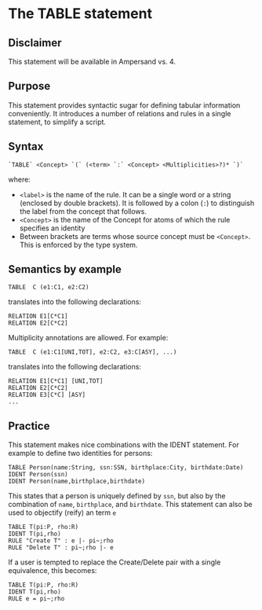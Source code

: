 # The TABLE statement

## Disclaimer

This statement will be available in Ampersand vs. 4.

## Purpose

This statement provides syntactic sugar for defining tabular information conveniently. It introduces a number of relations and rules in a single statement, to simplify a script.

## Syntax

```text
`TABLE` <Concept> `(` (<term> `:` <Concept> <Multiplicities>?)* `)`
```

where:

* `<label>` is the name of the rule. It can be a single word or a string \(enclosed by double brackets\). It is followed by a colon \(`:`\) to distinguish the label from the concept that follows.
* `<Concept>` is the name of the Concept for atoms of which the rule specifies an identity
* Between brackets are terms whose source concept must be `<Concept>`. This is enforced by the type system.

## Semantics by example

```text
TABLE  C (e1:C1, e2:C2)
```

translates into the following declarations:

```text
RELATION E1[C*C1]
RELATION E2[C*C2]
```

Multiplicity annotations are allowed. For example:

```text
TABLE  C (e1:C1[UNI,TOT], e2:C2, e3:C[ASY], ...)
```

translates into the following declarations:

```text
RELATION E1[C*C1] [UNI,TOT]
RELATION E2[C*C2]
RELATION E3[C*C] [ASY]
...
```

## Practice

This statement makes nice combinations with the IDENT statement. For example to define two identities for persons:

```text
TABLE Person(name:String, ssn:SSN, birthplace:City, birthdate:Date)
IDENT Person(ssn)
IDENT Person(name,birthplace,birthdate)
```

This states that a person is uniquely defined by `ssn`, but also by the combination of `name`, `birthplace`, and `birthdate`. This statement can also be used to objectify \(reify\) an term `e`

```text
TABLE T(pi:P, rho:R)
IDENT T(pi,rho)
RULE "Create T" : e |- pi~;rho
RULE "Delete T" : pi~;rho |- e
```

If a user is tempted to replace the Create/Delete pair with a single equivalence, this becomes:

```text
TABLE T(pi:P, rho:R)
IDENT T(pi,rho)
RULE e = pi~;rho
```

